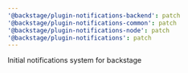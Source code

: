 ```yaml
---
'@backstage/plugin-notifications-backend': patch
'@backstage/plugin-notifications-common': patch
'@backstage/plugin-notifications-node': patch
'@backstage/plugin-notifications': patch
---
```


Initial notifications system for backstage
